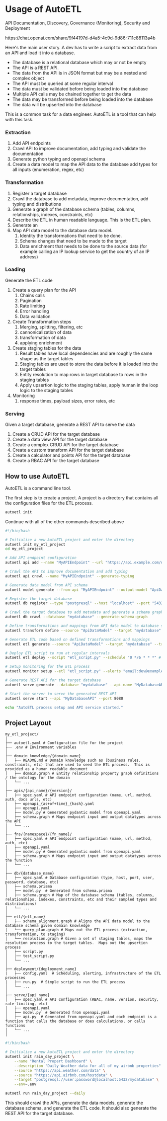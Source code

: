 # Usage of AutoETL
API Documentation, Discovery, Governance (Monitoring), Security and Deployment

https://chat.openai.com/share/9f44197d-d4a5-4c9d-9d86-711c88113a4b


Here's the main user story.
A dev has to write a script to extract data from an API and load it into a database.
* The database is a relational database which may or not be empty
* The API is a REST API.
* The data from the API is in JSON format but may be a nested and complex object
* The API must be queried at some regular interval
* The data must be validated before being loaded into the database
* Multiple API calls may be chained together to get the data
* The data may be transformed before being loaded into the database
* The data will be upserted into the database

This is a common task for a data engineer. AutoETL is a tool that can help with this task.


### Extraction

1. Add API endpoints
2. Crawl API to improve documentation, add typing and validate the documentation
3. Generate python typing and openapi schema
4. Create a data model to map the API data to the database add types for all inputs (enumeration, regex, etc)

### Transformation
1. Register a target database
2. Crawl the database to add metadata, improve documentation, add typing and distributions
3. Generate a graph of the database schema (tables, columns, relationships, indexes, constraints, etc)
4. Describe the ETL in human readable language.  This is the ETL plan.
5. Generate an
5. Map API data model to the database data model.
   1. Identity the transformations that need to be done.
   2. Schema changes that need to be made to the target
   3. Data enrichment that needs to be done to the source data (for example calling an IP lookup service to get the country of an IP address)

### Loading
Generate the ETL code
1. Create a query plan for the API
    1. Chains calls
    2. Pagination
    3. Rate limiting
    4. Error handling
    5. Data validation
2. Create Transformation steps
    1. Merging, splitting, filtering, etc
    2. cannonicalization of data
    3. transformation of data
    4. applying enrichment
3. Create staging tables for the data
    1. Result tables have local dependencies and are roughly the same shape as the target tables
    2. Staging tables are used to store the data before it is loaded into the target tables
    3. Entity resolution to map rows in target database to rows in the staging tables
    4. Apply upsertion logic to the staging tables, apply human in the loop logic to the staging tables
4. Monitoring
    1. response times, payload sizes, error rates, etc

### Serving
Given a target database, generate a REST API to serve the data
1. Create a CRUD API for the target database
2. Create a data view API for the target database
3. Create a complex CRUD API for the target database
4. Create a custom transform API for the target database
5. Create a calculator and points API for the target database
6. Create a RBAC API for the target database


## How to use AutoETL

AutoETL is a command line tool.

The first step is to create a project.  A project is a directory that contains all the configuration files for the ETL process.

```bash
autoetl init
```
Continue with all of the other commands described above


```bash
#!/bin/bash

# Initialize a new AutoETL project and enter the directory
autoetl init my_etl_project
cd my_etl_project

# Add API endpoint configuration
autoetl api add --name "MyAPIEndpoint" --url "https://api.example.com/data" --method "GET" --auth "Bearer YOUR_API_KEY"

# Crawl the API to improve documentation and add typing
autoetl api crawl --name "MyAPIEndpoint" --generate-typing

# Generate data model from API schema
autoetl model generate --from-api "MyAPIEndpoint" --output-model "ApiDataModel"

# Register the target database
autoetl db register --type "postgresql" --host "localhost" --port "5432" --user "user" --password "password" --database "mydatabase"

# Crawl the target database to add metadata and generate a schema graph
autoetl db crawl --database "mydatabase" --generate-schema-graph

# Define transformations and mappings from API data model to database schema
autoetl transform define --source "ApiDataModel" --target "mydatabase" --transformation-file "transformations.json"

# Generate ETL code based on defined transformations and mappings
autoetl etl generate --source "ApiDataModel" --target "mydatabase" --transformation-file "transformations.json" --output "etl_script.py"

# Deploy ETL script to run at regular intervals
autoetl etl deploy --script "etl_script.py" --schedule "0 */6 * * *" # Every 6 hours

# Setup monitoring for the ETL process
autoetl monitor setup --etl "etl_script.py" --alerts "email:dev@example.com"

# Generate REST API for the target database
autoetl serve generate --database "mydatabase" --api-name "MyDatabaseAPI"

# Start the server to serve the generated REST API
autoetl serve start --api "MyDatabaseAPI" --port 8080

echo "AutoETL process setup and API service started."
```

## Project Layout

```
my_etl_project/
│
├── autoetl.yaml # Configuration file for the project
├── .env # Environment variables
│
├── domain_knowledge/{domain_name}
│   ├── README.md # Domain knowledge such as (business rules, constraints, etc) that are used to seed the ETL process.  This is provided as a human readable document
│   ├── domain.graph # Entity relationship property graph definitions / the ontology for the domain
│   └── ...
│
├── apis/{api_name}/{version}/
│   ├── spec.yaml # API endpoint configuration (name, url, method, auth, docs urls, etc)
│   ├── openapi_{as+of+time}_{hash}.yaml
│   ├── openapi.yaml
│   ├── model.py # Generated pydantic model from openapi.yaml
│   ├── schema.graph # Maps endpoint input and output datatypes across the API
│   └── ...
│
├── fns/{namespace}/{fn_name}/
│   ├── spec.yaml # API endpoint configuration (name, url, method, auth, etc)
│   ├── openapi.yaml
│   ├── model.py # Generated pydantic model from openapi.yaml
│   ├── schema.graph # Maps endpoint input and output datatypes across the function
│   └── ...
│
├── db/{database_name}
│   ├── spec.yaml # Database configuration (type, host, port, user, password, database, etc)
│   ├── schema.prisma
│   ├── model.py  # Generated from schema.prisma
│   ├── schema.graph # Map of the database schema (tables, columns, relationships, indexes, constraints, etc and their sampled types and distributions)
│   └── ...
│
├── etl/{etl_name}
│   ├── schema_alignment.graph # Aligns the API data model to the database schema given domain knowledge
│   └── query_plan.graph # Maps out the ETL process (extraction, transformation, to staging)
│   └── resolution.graph # Given a set of staging tables, maps the resolution process to the target tables.  Maps out the upsertion process
│   ├── script.py
│   |── test_script.py
│   └── ...
│
├── deployment/{deployment_name}
|   ├── config.yaml  # Scheduling, alerting, infrastructure of the ETL processes
|   ├── run.py  # Simple script to run the ETL process
│   └── ...
│
├── serve/{api_name}
│   ├── spec.yaml # API configuration (RBAC, name, version, security, rate-limiting, etc)
│   ├── openapi.yaml
│   ├── model.py  # Generated from openapi.yaml
│   ├── api.py  # Generated from openapi.yaml and each endpoint is a function that calls the database or does calculations, or calls functions
│   └── ...
│
```

```bash
#!/bin/bash

# Initialize a new AutoETL project and enter the directory
autoetl init rain_day_project \
    --name "Rental Propert Dashboard" \
    --description "Daily Weather data for all of my airbnb properties" \
    --source "https://api.weather.com/data" \
    --source "https://api.airbnb.com/hostdata" \
    --target "postgresql://user:password@localhost:5432/mydatabase" \
    --env=.env

autoetl run rain_day_project --daily
```
This should crawl the APIs, generate the data models, generate the database schema, and generate the ETL code.  It should also generate the REST API for the target database.
